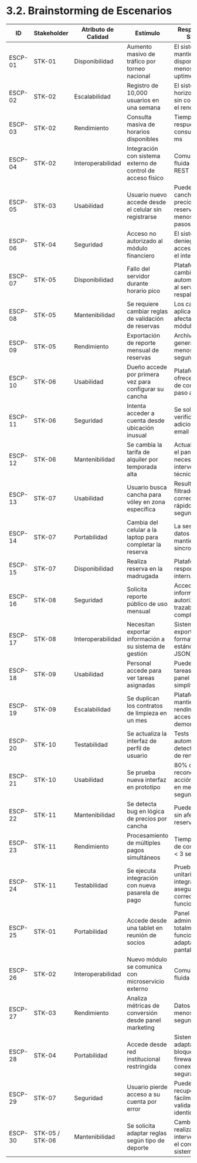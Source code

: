 # 3.2. Brainstorming de Escenarios

| ID       | Stakeholder         | Atributo de Calidad | Estímulo                                                      | Respuesta del Sistema                                                  | Comentario                                                         |
|----------|---------------------|---------------------|---------------------------------------------------------------|------------------------------------------------------------------------|--------------------------------------------------------------------|
| ESCP-01  | STK-01              | Disponibilidad      | Aumento masivo de tráfico por torneo nacional                 | El sistema se mantiene disponible con al menos 99.9% de uptime         | Uso de balanceadores y redundancia en infraestructura              |
| ESCP-02  | STK-02              | Escalabilidad       | Registro de 10,000 usuarios en una semana                     | El sistema escala horizontalmente sin comprometer el rendimiento       | Arquitectura con contenedores y auto-escalado                      |
| ESCP-03  | STK-02              | Rendimiento         | Consulta masiva de horarios disponibles                       | Tiempo de respuesta por consulta < 700 ms                              | Optimización de queries e implementación de caché                  |
| ESCP-04  | STK-02              | Interoperabilidad   | Integración con sistema externo de control de acceso físico   | Comunicación fluida vía API REST                                       | Protocolo estándar y token de autenticación                        |
| ESCP-05  | STK-03              | Usabilidad          | Usuario nuevo accede desde el celular sin registrarse         | Puede explorar canchas, ver precios y reservar en menos de 5 pasos     | Diseño intuitivo con flujo de reserva claro                        |
| ESCP-06  | STK-04              | Seguridad           | Acceso no autorizado al módulo financiero                     | El sistema deniega el acceso y registra el intento                     | Validación por roles + logs de auditoría                           |
| ESCP-07  | STK-05              | Disponibilidad      | Fallo del servidor durante horario pico                       | Plataforma cambia automáticamente al servidor de respaldo              | Arquitectura redundante con failover                               |
| ESCP-08  | STK-05              | Mantenibilidad      | Se requiere cambiar reglas de validación de reservas          | Los cambios se aplican sin afectar otros módulos                       | Separación de lógica por servicios                                 |
| ESCP-09  | STK-05              | Rendimiento         | Exportación de reporte mensual de reservas                    | Archivo generado en menos de 10 segundos                               | Uso de tareas asincrónicas y compresión de datos                   |
| ESCP-10  | STK-06              | Usabilidad          | Dueño accede por primera vez para configurar su cancha        | Plataforma ofrece asistente de configuración paso a paso               | Onboarding interactivo                                             |
| ESCP-11  | STK-06              | Seguridad           | Intenta acceder a cuenta desde ubicación inusual              | Se solicita verificación adicional por email o SMS                     | Autenticación adaptativa                                           |
| ESCP-12  | STK-06              | Mantenibilidad      | Se cambia la tarifa de alquiler por temporada alta            | Actualización en el panel sin necesidad de intervención técnica        | Sistema parametrizable                                             |
| ESCP-13  | STK-07              | Usabilidad          | Usuario busca cancha para vóley en zona específica            | Resultados filtrados correctamente y rápido (<2 segundos)              | Búsqueda con filtros geográficos y por deporte                     |
| ESCP-14  | STK-07              | Portabilidad        | Cambia del celular a la laptop para completar la reserva      | La sesión y datos se mantienen sincronizados                           | Sesión persistente + diseño responsive                             |
| ESCP-15  | STK-07              | Disponibilidad      | Realiza reserva en la madrugada                               | Plataforma responde sin interrupciones                                 | Hosting 24/7 con monitoreo automático                              |
| ESCP-16  | STK-08              | Seguridad           | Solicita reporte público de uso mensual                       | Accede solo a información autorizada con trazabilidad completa         | Control de acceso y cifrado                                        |
| ESCP-17  | STK-08              | Interoperabilidad   | Necesitan exportar información a su sistema de gestión        | Sistema permite exportar en formatos estándar (CSV, JSON)              | Interfaz de integración configurada                                |
| ESCP-18  | STK-09              | Usabilidad          | Personal accede para ver tareas asignadas                     | Puede ver sus tareas en un panel simplificado                          | Interfaz adaptada por perfil                                       |
| ESCP-19  | STK-09              | Escalabilidad       | Se duplican los contratos de limpieza en un mes               | Plataforma mantiene rendimiento y acceso sin demoras                   | Escalabilidad funcional                                            |
| ESCP-20  | STK-10              | Testabilidad        | Se actualiza la interfaz de perfil de usuario                 | Tests automáticos detectan errores de renderizado                      | Integración con pruebas de UI (Jest + Cypress)                    |
| ESCP-21  | STK-10              | Usabilidad          | Se prueba nueva interfaz en prototipo                         | 80% de usuarios reconoce la acción esperada en menos de 5 segundos     | Evaluación con pruebas A/B                                         |
| ESCP-22  | STK-11              | Mantenibilidad      | Se detecta bug en lógica de precios por cancha                | Puede corregirse sin afectar reservas activas                          | Buen aislamiento de servicios                                      |
| ESCP-23  | STK-11              | Rendimiento         | Procesamiento de múltiples pagos simultáneos                  | Tiempo medio de confirmación < 3 segundos                              | Integración eficiente con proveedores de pago                      |
| ESCP-24  | STK-11              | Testabilidad        | Se ejecuta integración con nueva pasarela de pago             | Pruebas unitarias y de integración aseguran correcto funcionamiento    | Estrategia de pruebas automatizadas                                |
| ESCP-25  | STK-01              | Portabilidad        | Accede desde una tablet en reunión de socios                  | Panel administrativo totalmente funcional y adaptado a pantalla        | Diseño responsive avanzado                                         |
| ESCP-26  | STK-02              | Interoperabilidad   | Nuevo módulo se comunica con microservicio externo            | Comunicación fluida sin errores                                        | API Gateway con control de versiones                               |
| ESCP-27  | STK-03              | Rendimiento         | Analiza métricas de conversión desde panel marketing          | Datos cargan en menos de 2 segundos                                    | Panel optimizado para carga rápida                                 |
| ESCP-28  | STK-04              | Portabilidad        | Accede desde red institucional restringida                    | Sistema se adapta sin bloqueos por firewall si conexión es segura      | Protocolos compatibles con firewalls                               |
| ESCP-29  | STK-07              | Seguridad           | Usuario pierde acceso a su cuenta por error                   | Puede recuperarla fácilmente con validación de identidad               | Flujo de recuperación seguro y amigable                            |
| ESCP-30  | STK-05 / STK-06     | Mantenibilidad      | Se solicita adaptar reglas según tipo de deporte              | Cambios realizados sin intervención en el core del sistema             | Sistema basado en reglas configurables por tipo                   |

